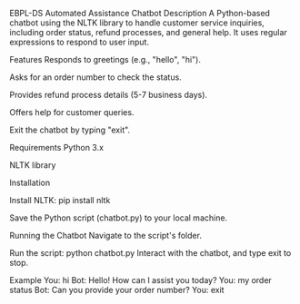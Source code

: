 
EBPL-DS Automated Assistance Chatbot
Description
A Python-based chatbot using the NLTK library to handle customer service inquiries, including order status, refund processes, and general help. It uses regular expressions to respond to user input.

Features
Responds to greetings (e.g., "hello", "hi").

Asks for an order number to check the status.

Provides refund process details (5-7 business days).

Offers help for customer queries.

Exit the chatbot by typing "exit".

Requirements
Python 3.x

NLTK library

Installation

Install NLTK:
     pip install nltk

Save the Python script (chatbot.py) to your local machine.

Running the Chatbot
Navigate to the script's folder.

Run the script:
python chatbot.py
Interact with the chatbot, and type exit to stop.

Example
You: hi
Bot: Hello! How can I assist you today?
You: my order status
Bot: Can you provide your order number?
You: exit
